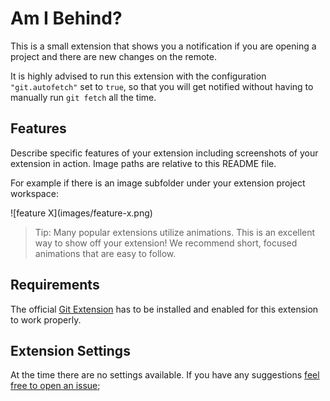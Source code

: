 # Am I Behind?

This is a small extension that shows you a notification if you are opening a
project and there are new changes on the remote.

It is highly advised to run this extension with the configuration
`"git.autofetch"` set to `true`, so that you will get notified without having
to manually run `git fetch` all the time.

## Features

Describe specific features of your extension including screenshots of your extension in action. Image paths are relative to this README file.

For example if there is an image subfolder under your extension project workspace:

\!\[feature X\]\(images/feature-x.png\)

> Tip: Many popular extensions utilize animations. This is an excellent way to show off your extension! We recommend short, focused animations that are easy to follow.

## Requirements

The official [Git Extension](https://github.com/Microsoft/vscode/tree/master/extensions/git) has to be installed and enabled for this extension to work properly.

## Extension Settings

At the time there are no settings available. If you have any suggestions
[feel free to open an issue](https://github.com/NiclasvanEyk/vscode-am-i-behind/issues);
